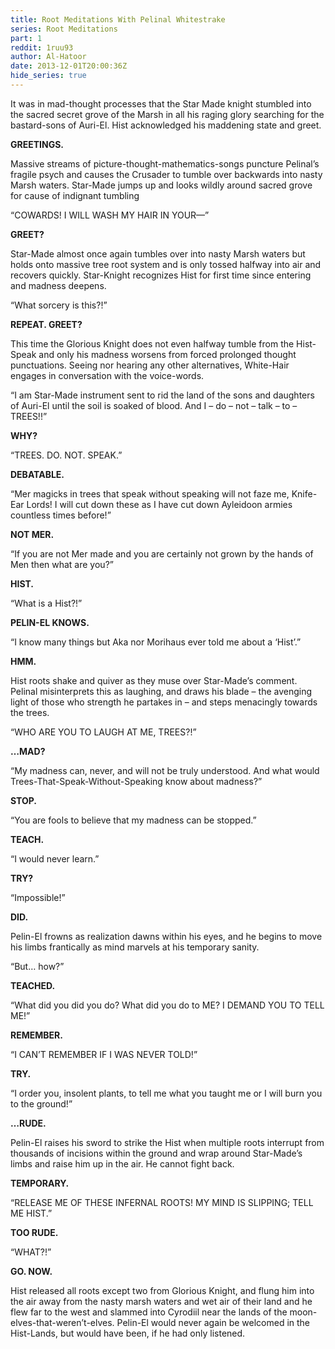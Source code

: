 ```yaml
---
title: Root Meditations With Pelinal Whitestrake
series: Root Meditations
part: 1
reddit: 1ruu93
author: Al-Hatoor
date: 2013-12-01T20:00:36Z
hide_series: true
---
```


It was in mad-thought processes that the Star Made knight stumbled into the
sacred secret grove of the Marsh in all his raging glory searching for the
bastard-sons of Auri-El. Hist acknowledged his maddening state and greet.

**GREETINGS.**

Massive streams of picture-thought-mathematics-songs puncture Pelinal’s fragile
psych and causes the Crusader to tumble over backwards into nasty Marsh waters.
Star-Made jumps up and looks wildly around sacred grove for cause of indignant
tumbling

“COWARDS! I WILL WASH MY HAIR IN YOUR—”

**GREET?**

Star-Made almost once again tumbles over into nasty Marsh waters but holds onto
massive tree root system and is only tossed halfway into air and recovers
quickly. Star-Knight recognizes Hist for first time since entering and madness
deepens.

“What sorcery is this?!”

**REPEAT. GREET?**

This time the Glorious Knight does not even halfway tumble from the Hist-Speak
and only his madness worsens from forced prolonged thought punctuations. Seeing
nor hearing any other alternatives, White-Hair engages in conversation with the
voice-words.

“I am Star-Made instrument sent to rid the land of the sons and daughters of
Auri-El until the soil is soaked of blood. And I – do – not – talk – to – TREES!!”

**WHY?**

“TREES. DO. NOT. SPEAK.”

**DEBATABLE.**

“Mer magicks in trees that speak without speaking will not faze me, Knife-Ear
Lords! I will cut down these as I have cut down Ayleidoon armies countless times
before!”

**NOT MER.**

“If you are not Mer made and you are certainly not grown by the hands of Men
then what are you?”

**HIST.**

“What is a Hist?!”

**PELIN-EL KNOWS.**

“I know many things but Aka nor Morihaus ever told me about a ‘Hist’.”

**HMM.**

Hist roots shake and quiver as they muse over Star-Made’s comment. Pelinal
misinterprets this as laughing, and draws his blade – the avenging light of
those who strength he partakes in – and steps menacingly towards the trees.

“WHO ARE YOU TO LAUGH AT ME, TREES?!”

**…MAD?**

“My madness can, never, and will not be truly understood. And what would
Trees-That-Speak-Without-Speaking know about madness?”

**STOP.**

“You are fools to believe that my madness can be stopped.”

**TEACH.**

“I would never learn.”

**TRY?**

“Impossible!”

**DID.**

Pelin-El frowns as realization dawns within his eyes, and he begins to move his
limbs frantically as mind marvels at his temporary sanity.

“But… how?”

**TEACHED.**

“What did you did you do? What did you do to ME? I DEMAND YOU TO TELL ME!”

**REMEMBER.**

“I CAN’T REMEMBER IF I WAS NEVER TOLD!”

**TRY.**

“I order you, insolent plants, to tell me what you taught me or I will burn you
to the ground!”

**…RUDE.**

Pelin-El raises his sword to strike the Hist when multiple roots interrupt from
thousands of incisions within the ground and wrap around Star-Made’s limbs and
raise him up in the air. He cannot fight back.

**TEMPORARY.**

“RELEASE ME OF THESE INFERNAL ROOTS! MY MIND IS SLIPPING; TELL ME HIST.”

**TOO RUDE.**

“WHAT?!”

**GO. NOW.**

Hist released all roots except two from Glorious Knight, and flung him into the
air away from the nasty marsh waters and wet air of their land and he flew far
to the west and slammed into Cyrodiil near the lands of the
moon-elves-that-weren’t-elves. Pelin-El would never again be welcomed in the
Hist-Lands, but would have been, if he had only listened.
